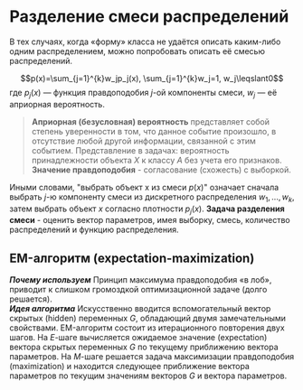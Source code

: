 <!-- center code math uml theme:white -->
#  Разделение смеси распределений


В тех случаях, когда «форму» класса не удаётся описать каким-либо одним распределением, можно попробовать описать её смесью распределений.

$$p(x)=\sum_{j=1}^{k}w_jp_j(x), \sum_{j=1}^{k}w_j=1, w_j\leqslant0$$
где $p_j (x)$ — функция правдоподобия $j$-ой компоненты смеси, $w_j$ — её априорная вероятность.

>**Априорная  (безусловная) вероятность** представляет собой степень уверенности в том, что данное событие произошло, в отсутствие любой другой информации, связанной с этим событием. Представление в задачах: вероятность принадлежности объекта $X$ к классу $A$ без учета его признаков.
>**Значение правдоподобия** - согласование (схожесть) с выборкой.

Иными словами, "выбрать объект x из смеси $p(x)$" означает сначала выбрать $j$-ю компоненту смеси из дискретного распределения ${w_1, . . . , w_k}$, затем выбрать объект $x$ согласно плотности $p_j(x)$.
**Задача разделения смеси** - оценить вектор параметров, имея выборку,  смесь, количество распределений и функцию распределения.
## EM-алгоритм (expectation-maximization)
***Почему используем***
Принцип максимума правдоподобия «в лоб», приводит к слишком громоздкой оптимизационной задаче (долго решается).  
***Идея алгоритма***
Искусственно вводится вспомогательный вектор скрытых (hidden) переменных $G$, обладающий двумя замечательными свойствами. 
EM-алгоритм состоит из итерационного повторения двух шагов. 
На $E$-шаге вычисляется ожидаемое значение (expectation) вектора скрытых переменных $G$ по текущему приближению вектора параметров. На $М$-шаге решается задача максимизации правдоподобия (maximization) и находится следующее приближение вектора параметров по текущим значениям векторов $G$ и вектора параметров.

